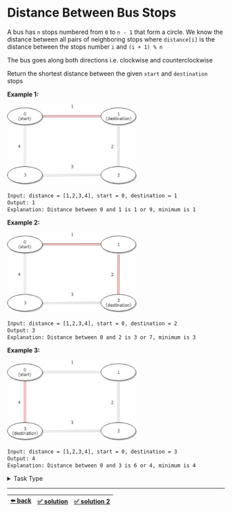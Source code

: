 # Distance Between Bus Stops

A bus has `n` stops numbered from `0` to `n - 1` that form a circle. We know the distance between all pairs of neighboring stops where `distance[i]` is the distance between the stops number `i` and `(i + 1) % n`

The bus goes along both directions i.e. clockwise and counterclockwise

Return the shortest distance between the given `start` and `destination` stops

__Example 1:__

<img src=./diagram-1.jpg width=300 />

```
Input: distance = [1,2,3,4], start = 0, destination = 1
Output: 1
Explanation: Distance between 0 and 1 is 1 or 9, minimum is 1
```

__Example 2:__

<img src=./diagram-2.jpg width=300 />

```
Input: distance = [1,2,3,4], start = 0, destination = 2
Output: 3
Explanation: Distance between 0 and 2 is 3 or 7, minimum is 3
```

__Example 3:__

<img src=./diagram-3.jpg width=300 />

```
Input: distance = [1,2,3,4], start = 0, destination = 3
Output: 4
Explanation: Distance between 0 and 3 is 6 or 4, minimum is 4
```

<details>

<summary>Task Type</summary>

- __`One Pointer One Array`__
  <details>

  <summary><i><b><code>Iterate an array</code></b></i> + <i><b><code>Iterate an array in reverse</code></b></i></summary>

    First iterate the array and count the sum and then iterate the array in reverse (meaning counterclockwise) and count the sum. Overlap to the beginning or end of the array when necessary. Then return the lesser sum. Thus we utilize the two Approaches _`Iterate an array`_ and _`Iterate an array in reverse`_ in order to solve the Task ([solution 1](./solution.js))

  </details>

---

- __`Array Math Operation on All Elements`__
  <details>

  <summary><i><b><code>Do math or bitwise operation first on one part of the array and then on another part of of the array</code></b></i></summary>

    <!-- TODO: abstract explanation of the Approach: The Approach is that ... -->

    This Task can also be solved using the Approach _`Do math or bitwise operation first on one part of the array and then on another part of of the array`_ ([solution 2](./solution-2.js)). First of all make sure that the pointer `start` is always _before_ the pointer `destination` (swap them if not so). Then you need to sum all the elements between `start` and `destination` (this is your sum going clockwise, math operation first on one part of the array), after this get the total sum of all the elements of the array and extract the sum of going clockwise from this total sum (this is your sum going counterclockwise, math operation on another part of of the array). Then return the lesser sum

  </details>

</details>

---

| [:arrow_left: back](../README.md) | [:white_check_mark: solution](./solution.js) | [:white_check_mark: solution 2](./solution-2.js) |
| :---: | :---: | :---: |
